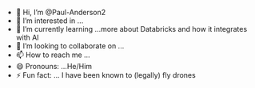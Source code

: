 - 👋 Hi, I’m @Paul-Anderson2
- 👀 I’m interested in ...
- 🌱 I’m currently learning ...more about Databricks and how it integrates with AI
- 💞️ I’m looking to collaborate on ...
- 📫 How to reach me ...
- 😄 Pronouns: ...He/Him
- ⚡ Fun fact: ... I have been known to (legally) fly drones

<!---
Paul-Anderson2/Paul-Anderson2 is a ✨ special ✨ repository because its `README.md` (this file) appears on your GitHub profile.
You can click the Preview link to take a look at your changes.
--->
